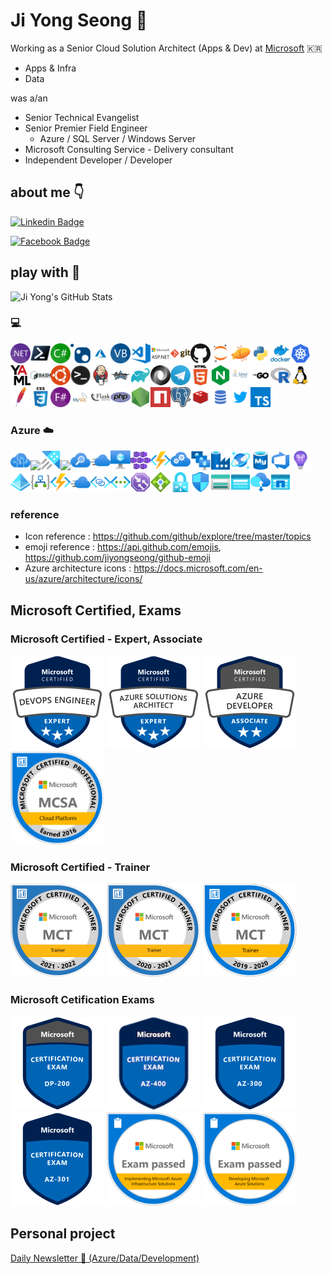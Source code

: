 # Ji Yong Seong :man:
Working as a Senior Cloud Solution Architect (Apps & Dev) at [Microsoft](https://github.com/microsoft) :kr: 
- Apps & Infra
- Data

was a/an 
- Senior Technical Evangelist
- Senior Premier Field Engineer
    - Azure / SQL Server / Windows Server
- Microsoft Consulting Service - Delivery consultant
- Independent Developer / Developer

## about me :point_down:
[![Linkedin Badge](https://img.shields.io/badge/jyseong-linkedin-blue?style=for-the-badge&logo=linkedin)](https://www.linkedin.com/in/ji-yong-seong-628a2952/)

[![Facebook Badge](https://img.shields.io/badge/jyseong-Facebook-blue?style=for-the-badge&logo=Facebook)](https://www.facebook.com/jiyongseongmsft/)

## play with :hammer:
![Ji Yong's GitHub Stats](https://github-readme-stats.vercel.app/api?username=jiyongseong&show_icons=true)

### :computer:

<img src="https://github.com/github/explore/raw/master/topics/dotnet/dotnet.png" height="32" /><img src="https://github.com/github/explore/raw/master/topics/powershell/powershell.png" height="32" /><img src="https://github.com/github/explore/raw/master/topics/csharp/csharp.png" height="32" /><img src="https://github.com/github/explore/raw/master/topics/nuget/nuget.png" height="32" /><img src="https://github.com/github/explore/raw/master/topics/azure/azure.png" height="32" /><img src="https://github.com/github/explore/raw/master/topics/visual-basic/visual-basic.png" height="32" /><img src="https://github.com/github/explore/raw/master/topics/visual-studio-code/visual-studio-code.png" height="32" /><img src="https://github.com/github/explore/raw/master/topics/aspnet/aspnet.png" height="32" /><img src="https://github.com/github/explore/raw/master/topics/git/git.png" height="32" /><img src="https://github.com/github/explore/raw/master/topics/github/github.png" height="32" /><img src="https://github.com/github/explore/raw/master/topics/jupyter-notebook/jupyter-notebook.png" height="32" /><img src="https://github.com/github/explore/raw/master/topics/zeplin/zeplin.png" height="32" /><img src="https://github.com/github/explore/raw/master/topics/python/python.png" height="32" /><img src="https://github.com/github/explore/raw/master/topics/docker/docker.png" height="32" /><img src="https://github.com/github/explore/raw/master/topics/kubernetes/kubernetes.png" height="32" /><img src="https://github.com/github/explore/raw/master/topics/yaml/yaml.png" height="32" /><img src="https://github.com/github/explore/raw/master/topics/bash/bash.png" height="32" /><img src="https://github.com/github/explore/raw/master/topics/ubuntu/ubuntu.png" height="32" /><img src="https://github.com/github/explore/raw/master/topics/terminal/terminal.png" height="32" /><img src="https://github.com/github/explore/raw/master/topics/jenkins/jenkins.png" height="32" /><img src="https://github.com/github/explore/raw/master/topics/groovy/groovy.png" height="32" /><img src="https://github.com/github/explore/raw/master/topics/gradle/gradle.png" height="32" /><img src="https://github.com/github/explore/raw/master/topics/json/json.png" height="32" /><img src="https://github.com/github/explore/raw/master/topics/telegram/telegram.png" height="32" /><img src="https://github.com/github/explore/raw/master/topics/html/html.png" height="32" /><img src="https://github.com/github/explore/raw/master/topics/nginx/nginx.png" height="32" /><img src="https://github.com/github/explore/raw/master/topics/java/java.png" height="32" /><img src="https://github.com/github/explore/raw/master/topics/go/go.png" height="32" /><img src="https://github.com/github/explore/raw/master/topics/r/r.png" height="32" /><img src="https://github.com/github/explore/raw/master/topics/linux/linux.png" height="32" /><img src="https://github.com/github/explore/raw/master/topics/maven/maven.png" height="32" /><img src="https://github.com/github/explore/raw/master/topics/css/css.png" height="32" /><img src="https://github.com/github/explore/raw/master/topics/fsharp/fsharp.png" height="32" /><img src="https://github.com/github/explore/raw/master/topics/mysql/mysql.png" height="32" /><img src="https://github.com/github/explore/raw/master/topics/flask/flask.png" height="32" /><img src="https://github.com/github/explore/raw/master/topics/php/php.png" height="32" /><img src="https://github.com/github/explore/raw/master/topics/nodejs/nodejs.png" height="32" /><img src="https://github.com/github/explore/raw/master/topics/npm/npm.png" height="32" /><img src="https://github.com/github/explore/raw/master/topics/postgresql/postgresql.png" height="32" /><img src="https://github.com/github/explore/raw/master/topics/redis/redis.png" height="32" /><img src="https://github.com/github/explore/raw/master/topics/sql/sql.png" height="32" /><img src="https://github.com/github/explore/raw/master/topics/twitter/twitter.png" height="32" /><img src="https://github.com/github/explore/raw/master/topics/typescript/typescript.png" height="32" />


### Azure :cloud:

<img src="https://raw.githubusercontent.com/jiyongseong/jiyongseong/master/Azure_Public_Service_Icons/AI%20%2B%20Machine%20Learning/00029-icon-service-Cognitive-Services.svg" height="32" /><img src="https://raw.githubusercontent.com/jiyongseong/jiyongseong/master/Azure_Public_Service_Icons/Analytics\00037-icon-service-HD-Insight-Clusters.svg" height="32" /><img src="https://raw.githubusercontent.com/jiyongseong/jiyongseong/master/Azure_Public_Service_Icons/Analytics/00040-icon-service-Azure-Data-Explorer-Clusters.svg" height="32" /><img src="https://raw.githubusercontent.com/jiyongseong/jiyongseong/master/Azure_Public_Service_Icons/App Services\10035-icon-service-App-Services.svg" height="32" /><img src="https://raw.githubusercontent.com/jiyongseong/jiyongseong/master/Azure_Public_Service_Icons/App Services/10044-icon-service-Search-Services.svg" height="32" /><img src="https://raw.githubusercontent.com/jiyongseong/jiyongseong/master/Azure_Public_Service_Icons/App Services/00056-icon-service-CDN-Profiles.svg" height="32" /><img src="https://raw.githubusercontent.com/jiyongseong/jiyongseong/master/Azure_Public_Service_Icons/Compute/10021-icon-service-Virtual-Machine.svg" height="32" /><img src="https://raw.githubusercontent.com/jiyongseong/jiyongseong/master/Azure_Public_Service_Icons/Compute/10023-icon-service-Kubernetes-Services.svg" height="32" /><img src="https://raw.githubusercontent.com/jiyongseong/jiyongseong/master/Azure_Public_Service_Icons/Compute/10029-icon-service-Function-Apps.svg" height="32" /><img src="https://raw.githubusercontent.com/jiyongseong/jiyongseong/master/Azure_Public_Service_Icons/Compute/10030-icon-service-Cloud-Services-(Classic).svg" height="32" /><img src="https://raw.githubusercontent.com/jiyongseong/jiyongseong/master/Azure_Public_Service_Icons/Compute/10034-icon-service-VM-Scale-Sets.svg" height="32" /><img src="https://raw.githubusercontent.com/jiyongseong/jiyongseong/master/Azure_Public_Service_Icons/Databases/00041-icon-service-Data-Factory.svg" height="32" /><img src="https://raw.githubusercontent.com/jiyongseong/jiyongseong/master/Azure_Public_Service_Icons/Databases/10121-icon-service-Azure-Cosmos-DB.svg" height="32" /><img src="https://raw.githubusercontent.com/jiyongseong/jiyongseong/master/Azure_Public_Service_Icons/Databases/10122-icon-service-Azure-Database-MySQL-Server.svg" height="32" /><img src="https://raw.githubusercontent.com/jiyongseong/jiyongseong/master/Azure_Public_Service_Icons/DevOps/10261-icon-service-Azure-DevOps.svg" height="32" /><img src="https://raw.githubusercontent.com/jiyongseong/jiyongseong/master/Azure_Public_Service_Icons/DevOps/00012-icon-service-Application-Insights.svg" height="32" /><img src="https://raw.githubusercontent.com/jiyongseong/jiyongseong/master/Azure_Public_Service_Icons/Identity/10221-icon-service-Azure-Active-Directory.svg" height="32" /><img src="https://raw.githubusercontent.com/jiyongseong/jiyongseong/master/Azure_Public_Service_Icons/Integration/10201-icon-service-Logic-Apps.svg" height="32" /><img src="https://raw.githubusercontent.com/jiyongseong/jiyongseong/master/Azure_Public_Service_Icons/IoT/10029-icon-service-Function-Apps.svg" height="32" /><img src="https://raw.githubusercontent.com/jiyongseong/jiyongseong/master/Azure_Public_Service_Icons/Networking/00056-icon-service-CDN-Profiles.svg" height="32" /><img src="https://raw.githubusercontent.com/jiyongseong/jiyongseong/master/Azure_Public_Service_Icons/Networking/01105-icon-service-Private-Link-Service.svg" height="32" /><img src="https://raw.githubusercontent.com/jiyongseong/jiyongseong/master/Azure_Public_Service_Icons/Networking/10061-icon-service-Virtual-Networks.svg" height="32" /><img src="https://raw.githubusercontent.com/jiyongseong/jiyongseong/master/Azure_Public_Service_Icons/Networking/10065-icon-service-Traffic-Manager-Profiles.svg" height="32" /><img src="https://raw.githubusercontent.com/jiyongseong/jiyongseong/master/Azure_Public_Service_Icons/Networking/10062-icon-service-Load-Balancers.svg" height="32" /><img src="https://raw.githubusercontent.com/jiyongseong/jiyongseong/master/Azure_Public_Service_Icons/Networking/10063-icon-service-Virtual-Network-Gateways.svg" height="32" /><img src="https://raw.githubusercontent.com/jiyongseong/jiyongseong/master/Azure_Public_Service_Icons/Networking/10067-icon-service-Network-Security-Groups.svg" height="32" /><img src="https://raw.githubusercontent.com/jiyongseong/jiyongseong/master/Azure_Public_Service_Icons/Storage/10086-icon-service-Storage-Accounts.svg" height="32" /><img src="https://raw.githubusercontent.com/jiyongseong/jiyongseong/master/Azure_Public_Service_Icons/Storage/10087-icon-service-Storage-Accounts-(Classic).svg" height="32" /><img src="https://raw.githubusercontent.com/jiyongseong/jiyongseong/master/Azure_Public_Service_Icons/Storage/10094-icon-service-Data-Box.svg" height="32" /><img src="https://raw.githubusercontent.com/jiyongseong/jiyongseong/master/Azure_Public_Service_Icons/Storage/10096-icon-service-Azure-NetApp-Files.svg" height="32" />

### reference
- Icon reference : https://github.com/github/explore/tree/master/topics
- emoji reference : https://api.github.com/emojis, https://github.com/jiyongseong/github-emoji
- Azure architecture icons : https://docs.microsoft.com/en-us/azure/architecture/icons/

## Microsoft Certified, Exams

### Microsoft Certified - Expert, Associate
<img src="./badges/microsoft-certified-devops-engineer-expert.png" height="150"> <img src="./badges/microsoft-certified-azure-solutions-architect-expert.png" height="150"> <img src="./badges/microsoft-certified-azure-developer-associate.png" height="150"> <img src="./badges/mcsa-cloud-platform-certified-2016.png" height="150">

### Microsoft Certified - Trainer
<img src="./badges/microsoft-certified-trainer-2021-2022.png" height="150"> <img src="./badges/microsoft-certified-trainer-2020-2021.png" height="150"> <img src="./badges/microsoft-certified-trainer-2019-2020.png" height="150">

### Microsoft Cetification Exams
<img src="./badges/dp-200-implementing-an-azure-data-solution.1.png" height="150"> <img src="./badges/az-400-designing-and-implementing-microsoft-devops-solutions.png" height="150"> <img src="./badges/az-300-microsoft-azure-architect-technologies.png" height="150"> <img src="./badges/az-301-microsoft-azure-architect-design.png" height="150"> <img src="./badges/exam-533-implementing-microsoft-azure-infrastructure-solutions.png" height="150"> <img src="./badges/exam-532-developing-microsoft-azure-solutions.png" height="150"> 

## Personal project
[Daily Newsletter :newspaper: (Azure/Data/Development)](http://aznews.azurewebsites.net/)
